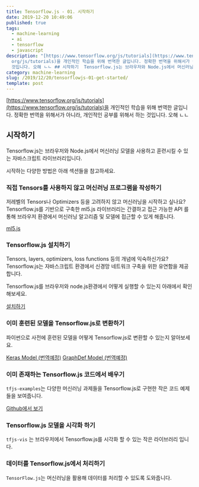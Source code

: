 ```yaml
---
title: Tensorflow.js - 01. 시작하기
date: 2019-12-20 10:49:06
published: true
tags:
  - machine-learning
  - ai
  - tensorflow
  - javascript
description: "[https://www.tensorflow.org/js/tutorials](https://www.tensorflow.\
  org/js/tutorials)을 개인적인 학습을 위해 번역한 글입니다. 정확한 번역을 위해서가 아니라, 개인적인 공부를 위해서 하는
  것입니다. 오해 ㄴㄴ ## 시작하기  Tensorflow.js는 브라우저와 Node.js에서 머신러닝 모델..."
category: machine-learning
slug: /2019/12/20/tensorflowjs-01-get-started/
template: post
---
```


[https://www.tensorflow.org/js/tutorials](https://www.tensorflow.org/js/tutorials)을 개인적인 학습을 위해 번역한 글입니다. 정확한 번역을 위해서가 아니라, 개인적인 공부를 위해서 하는 것입니다. 오해 ㄴㄴ

## 시작하기

Tensorflow.js는 브라우저와 Node.js에서 머신러닝 모델을 사용하고 훈련시킬 수 있는 자바스크립트 라이브러리입니다.

시작하는 다양한 방법은 아래 섹션들을 참고하세요.

### 직접 Tensors를 사용하지 않고 머신러닝 프로그램을 작성하기

저레벨의 Tensors나 Optimizers 등을 고려하지 않고 머신러닝을 시작하고 싶나요? Tensorflow.js를 기반으로 구축한 ml5.js 라이브러리는 간결하고 접근 가능한 API 를 통해 브라우저 환경에서 머신러닝 알고리즘 및 모델에 접근할 수 있게 해줍니다.

[ml5.js](https://ml5js.org/)

### Tensorflow.js 설치하기

Tensors, layers, optimizers, loss functions 등의 개념에 익숙하신가요? Tensorflow.js는 자바스크립트 환경에서 신경망 네트워크 구축을 위한 유연함을 제공합니다.

Tensorflow.js를 브라우저와 node.js환경에서 어떻게 실행할 수 있는지 아래에서 확인해보세요.

[설치하기](/2019/12/20/tensorflowjs-02-setup/)

### 이미 훈련된 모델을 Tensorflow.js로 변환하기

파이썬으로 사전에 훈련된 모델을 어떻게 Tensorflow.js로 변환할 수 있는지 알아보세요.

[Keras Model (번역예정)](https://www.tensorflow.org/js/tutorials/conversion/import_keras)
[GraphDef Model (번역예정)](https://www.tensorflow.org/js/tutorials/conversion/import_saved_model)

### 이미 존재하는 Tensorflow.js 코드에서 배우기

`tfjs-examples`는 다양한 머신러닝 과제들을 Tensorflow.js로 구현한 작은 코드 예제들을 보여줍니다.

[Github에서 보기](https://github.com/tensorflow/tfjs-examples)

### Tensorflow.js 모델을 시각화 하기

`tfjs-vis` 는 브라우저에서 Tensorflow.js를 시각화 할 수 있는 작은 라이브러리 입니다.

### 데이터를 Tensorflow.js에서 처리하기

`TensorFlow.js`는 머신러닝을 활용해 데이터를 처리할 수 있도록 도와줍니다.
